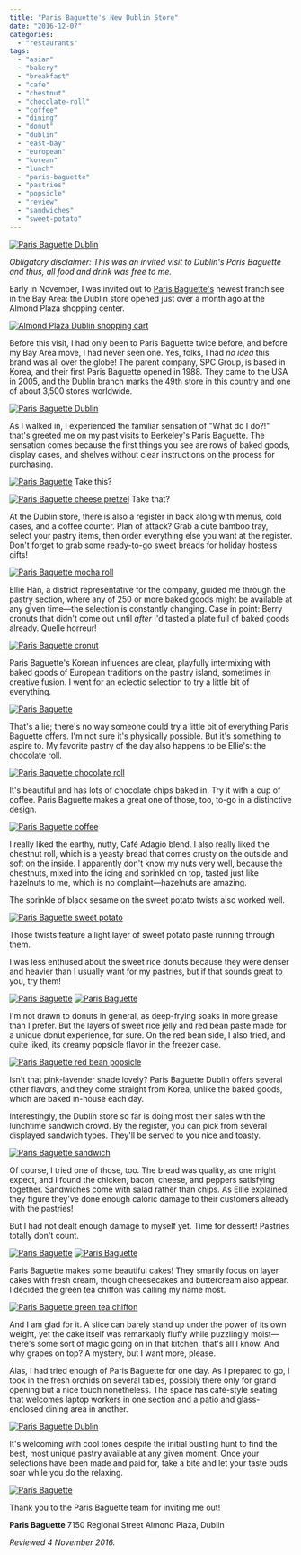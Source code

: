 ```yaml
---
title: "Paris Baguette's New Dublin Store"
date: "2016-12-07"
categories:
  - "restaurants"
tags:
  - "asian"
  - "bakery"
  - "breakfast"
  - "cafe"
  - "chestnut"
  - "chocolate-roll"
  - "coffee"
  - "dining"
  - "donut"
  - "dublin"
  - "east-bay"
  - "european"
  - "korean"
  - "lunch"
  - "paris-baguette"
  - "pastries"
  - "popsicle"
  - "review"
  - "sandwiches"
  - "sweet-potato"
---
```


[![Paris Baguette Dublin](http://s3.amazonaws.com/thegourmez-wpmedia/2016/12/ParisBaguette_45-500x326.jpg)](http://s3.amazonaws.com/thegourmez-wpmedia/2016/12/ParisBaguette_45.jpg)

_Obligatory disclaimer: This was an invited visit to Dublin's Paris Baguette and thus, all food and drink was free to me._

Early in November, I was invited out to [Paris Baguette's](http://www.parisbaguetteusa.com/) newest franchisee in the Bay Area: the Dublin store opened just over a month ago at the Almond Plaza shopping center.

[![Almond Plaza Dublin shopping cart](http://s3.amazonaws.com/thegourmez-wpmedia/2016/12/ParisBaguette_44-389x500.jpg)](http://s3.amazonaws.com/thegourmez-wpmedia/2016/12/ParisBaguette_44.jpg)

Before this visit, I had only been to Paris Baguette twice before, and before my Bay Area move, I had never seen one. Yes, folks, I had _no idea_ this brand was all over the globe! The parent company, SPC Group, is based in Korea, and their first Paris Baguette opened in 1988. They came to the USA in 2005, and the Dublin branch marks the 49th store in this country and one of about 3,500 stores worldwide.

[![Paris Baguette Dublin](http://s3.amazonaws.com/thegourmez-wpmedia/2016/12/ParisBaguette_01-500x334.jpg)](http://s3.amazonaws.com/thegourmez-wpmedia/2016/12/ParisBaguette_01.jpg)

As I walked in, I experienced the familiar sensation of "What do I do?!" that's greeted me on my past visits to Berkeley's Paris Baguette. The sensation comes because the first things you see are rows of baked goods, display cases, and shelves without clear instructions on the process for purchasing.




<div class="caption">

[![Paris Baguette](http://s3.amazonaws.com/thegourmez-wpmedia/2016/12/ParisBaguette_32-500x354.jpg)](http://s3.amazonaws.com/thegourmez-wpmedia/2016/12/ParisBaguette_32.jpg) Take this?</div>





<div class="caption">

[![Paris Baguette cheese pretzel](http://s3.amazonaws.com/thegourmez-wpmedia/2016/12/ParisBaguette_14-334x500.jpg)](http://s3.amazonaws.com/thegourmez-wpmedia/2016/12/ParisBaguette_14.jpg) Take that?</div>


At the Dublin store, there is also a register in back along with menus, cold cases, and a coffee counter. Plan of attack? Grab a cute bamboo tray, select your pastry items, then order everything else you want at the register. Don't forget to grab some ready-to-go sweet breads for holiday hostess gifts!

[![Paris Baguette mocha roll](http://s3.amazonaws.com/thegourmez-wpmedia/2016/12/ParisBaguette_33-500x334.jpg)](http://s3.amazonaws.com/thegourmez-wpmedia/2016/12/ParisBaguette_33.jpg)

Ellie Han, a district representative for the company, guided me through the pastry section, where any of 250 or more baked goods might be available at any given time—the selection is constantly changing. Case in point: Berry cronuts that didn't come out until _after_ I'd tasted a plate full of baked goods already. Quelle horreur!

[![Paris Baguette cronut](http://s3.amazonaws.com/thegourmez-wpmedia/2016/12/ParisBaguette_25-500x334.jpg)](http://s3.amazonaws.com/thegourmez-wpmedia/2016/12/ParisBaguette_25.jpg)

Paris Baguette's Korean influences are clear, playfully intermixing with baked goods of European traditions on the pastry island, sometimes in creative fusion. I went for an eclectic selection to try a little bit of everything.

[![Paris Baguette](http://s3.amazonaws.com/thegourmez-wpmedia/2016/12/ParisBaguette_02-500x334.jpg)](http://s3.amazonaws.com/thegourmez-wpmedia/2016/12/ParisBaguette_02.jpg)

That's a lie; there's no way someone could try a little bit of everything Paris Baguette offers. I'm not sure it's physically possible. But it's something to aspire to. My favorite pastry of the day also happens to be Ellie's: the chocolate roll.

[![Paris Baguette chocolate roll](http://s3.amazonaws.com/thegourmez-wpmedia/2016/12/ParisBaguette_04-500x433.jpg)](http://s3.amazonaws.com/thegourmez-wpmedia/2016/12/ParisBaguette_04.jpg)

It's beautiful and has lots of chocolate chips baked in. Try it with a cup of coffee. Paris Baguette makes a great one of those, too, to-go in a distinctive design.

[![Paris Baguette coffee](http://s3.amazonaws.com/thegourmez-wpmedia/2016/12/ParisBaguette_43-334x500.jpg)](http://s3.amazonaws.com/thegourmez-wpmedia/2016/12/ParisBaguette_43.jpg)

I really liked the earthy, nutty, Café Adagio blend. I also really liked the chestnut roll, which is a yeasty bread that comes crusty on the outside and soft on the inside. I apparently don't know my nuts very well, because the chestnuts, mixed into the icing and sprinkled on top, tasted just like hazelnuts to me, which is no complaint—hazelnuts are amazing.

The sprinkle of black sesame on the sweet potato twists also worked well.

[![Paris Baguette sweet potato](http://s3.amazonaws.com/thegourmez-wpmedia/2016/12/ParisBaguette_28-500x334.jpg)](http://s3.amazonaws.com/thegourmez-wpmedia/2016/12/ParisBaguette_28.jpg)

Those twists feature a light layer of sweet potato paste running through them.

I was less enthused about the sweet rice donuts because they were denser and heavier than I usually want for my pastries, but if that sounds great to you, try them!

[![Paris Baguette](http://s3.amazonaws.com/thegourmez-wpmedia/2016/12/ParisBaguette_06-478x500.jpg)](http://s3.amazonaws.com/thegourmez-wpmedia/2016/12/ParisBaguette_06.jpg) [![Paris Baguette](http://s3.amazonaws.com/thegourmez-wpmedia/2016/12/ParisBaguette_07-500x325.jpg)](http://s3.amazonaws.com/thegourmez-wpmedia/2016/12/ParisBaguette_07.jpg)

I'm not drawn to donuts in general, as deep-frying soaks in more grease than I prefer. But the layers of sweet rice jelly and red bean paste made for a unique donut experience, for sure. On the red bean side, I also tried, and quite liked, its creamy popsicle flavor in the freezer case.

[![Paris Baguette red bean popsicle](http://s3.amazonaws.com/thegourmez-wpmedia/2016/12/ParisBaguette_41-254x500.jpg)](http://s3.amazonaws.com/thegourmez-wpmedia/2016/12/ParisBaguette_41.jpg)

Isn't that pink-lavender shade lovely? Paris Baguette Dublin offers several other flavors, and they come straight from Korea, unlike the baked goods, which are baked in-house each day.

Interestingly, the Dublin store so far is doing most their sales with the lunchtime sandwich crowd. By the register, you can pick from several displayed sandwich types. They'll be served to you nice and toasty.

[![Paris Baguette sandwich](http://s3.amazonaws.com/thegourmez-wpmedia/2016/12/ParisBaguette_08-500x338.jpg)](http://s3.amazonaws.com/thegourmez-wpmedia/2016/12/ParisBaguette_08.jpg)

Of course, I tried one of those, too. The bread was quality, as one might expect, and I found the chicken, bacon, cheese, and peppers satisfying together. Sandwiches come with salad rather than chips. As Ellie explained, they figure they've done enough caloric damage to their customers already with the pastries!

But I had not dealt enough damage to myself yet. Time for dessert! Pastries totally don't count.

[![Paris Baguette](http://s3.amazonaws.com/thegourmez-wpmedia/2016/12/ParisBaguette_35-500x277.jpg)](http://s3.amazonaws.com/thegourmez-wpmedia/2016/12/ParisBaguette_35.jpg) [![Paris Baguette](http://s3.amazonaws.com/thegourmez-wpmedia/2016/12/ParisBaguette_37-450x500.jpg)](http://s3.amazonaws.com/thegourmez-wpmedia/2016/12/ParisBaguette_37.jpg)

Paris Baguette makes some beautiful cakes! They smartly focus on layer cakes with fresh cream, though cheesecakes and buttercream also appear. I decided the green tea chiffon was calling my name most.

[![Paris Baguette green tea chiffon](http://s3.amazonaws.com/thegourmez-wpmedia/2016/12/ParisBaguette_10-500x403.jpg)](http://s3.amazonaws.com/thegourmez-wpmedia/2016/12/ParisBaguette_10.jpg)

And I am glad for it. A slice can barely stand up under the power of its own weight, yet the cake itself was remarkably fluffy while puzzlingly moist—there's some sort of magic going on in that kitchen, that's all I know. And why grapes on top? A mystery, but I want more, please.

Alas, I had tried enough of Paris Baguette for one day. As I prepared to go, I took in the fresh orchids on several tables, possibly there only for grand opening but a nice touch nonetheless. The space has café-style seating that welcomes laptop workers in one section and a patio and glass-enclosed dining area in another.

[![Paris Baguette Dublin](http://s3.amazonaws.com/thegourmez-wpmedia/2016/12/ParisBaguette_42.jpg)](http://s3.amazonaws.com/thegourmez-wpmedia/2016/12/ParisBaguette_42.jpg)

It's welcoming with cool tones despite the initial bustling hunt to find the best, most unique pastry available at any given moment. Once your selections have been made and paid for, take a bite and let your taste buds soar while you do the relaxing.

[![Paris Baguette](http://s3.amazonaws.com/thegourmez-wpmedia/2016/12/ParisBaguette_12-500x334.jpg)](http://s3.amazonaws.com/thegourmez-wpmedia/2016/12/ParisBaguette_12.jpg)

Thank you to the Paris Baguette team for inviting me out!

**Paris Baguette** 7150 Regional Street Almond Plaza, Dublin

_Reviewed 4 November 2016._
